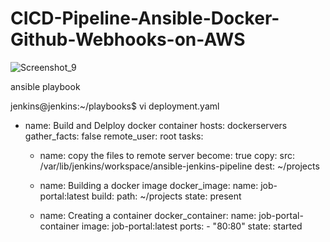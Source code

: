 # CICD-Pipeline-Ansible-Docker-Github-Webhooks-on-AWS
![Screenshot_9](https://github.com/mhaamahdhi/CICD-Pipeline-Ansible-Docker-Github-Webhooks-on-AWS/assets/12277830/a2f478c5-09be-4c54-9d5a-ab01d0b52359)




ansible playbook



jenkins@jenkins:~/playbooks$ vi deployment.yaml
- name: Build and Delploy docker container
  hosts: dockerservers
  gather_facts: false
  remote_user: root
  tasks:
    - name: copy the files to remote server
      become: true
      copy:
        src: /var/lib/jenkins/workspace/ansible-jenkins-pipeline
        dest: ~/projects

    - name: Building a docker image
      docker_image:
        name: job-portal:latest
        build:
          path: ~/projects
        state: present

    - name: Creating a container
      docker_container:
        name: job-portal-container
        image: job-portal:latest
        ports:
          - "80:80"
        state: started
